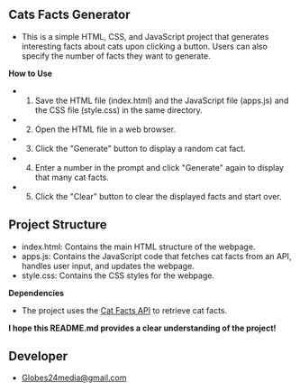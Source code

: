 ## **Cats Facts Generator**

 - This is a simple HTML, CSS, and JavaScript project that generates interesting facts about cats upon clicking a button. Users can also specify the number of facts they want to generate.

**How to Use**

 - 1. Save the HTML file (index.html) and the JavaScript file (apps.js) and the CSS file (style.css) in the same directory.
 - 2. Open the HTML file in a web browser.
 - 3. Click the "Generate" button to display a random cat fact.
 - 4. Enter a number in the prompt and click "Generate" again to display that many cat facts.
 - 5. Click the "Clear" button to clear the displayed facts and start over.

## **Project Structure**

* index.html: Contains the main HTML structure of the webpage.
* apps.js: Contains the JavaScript code that fetches cat facts from an API, handles user input, and updates the webpage. 
* style.css: Contains the CSS styles for the webpage.

**Dependencies**

* The project uses the [Cat Facts API](https://catfact.ninja/) to retrieve cat facts.

**I hope this README.md provides a clear understanding of the project!**

## Developer 
 - Globes24media@gmail.com